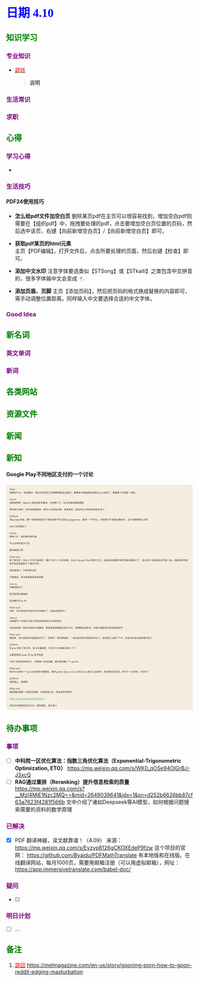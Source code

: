 ## <font color = blue face=楷体 size=6>日期 4.10 </font>

## <font color = green>知识学习 </font>
### <font color = purple>专业知识 </font>
+ <a id = "01-1">  [<font color = red>跳转</font>](#01-2)
   > <font color = o> 说明 </font>
### <font color = purple>生活常识 </font>

### <font color = purple>求职 </font>



## <font color = green>心得 </font>
### <font color = purple>学习心得 </font>
+ 
### <font color = purple>生活技巧 </font>
#### PDF24使用技巧
+ **怎么给pdf文件加空白页**
	删除某页pdf在主页可以很容易找到，增加空白pdf则需要在【组织pdf】中，拖拽要处理的pdf，点击要增加空白页位置的页码，然后选中该页，右键【向前新增空白页】/【向前新增空白页】即可。

+ **获取pdf某页的html元素**	
	主页【PDF编辑】，打开文件后，点击所要处理的页面，然后右键【检查】即可。

+ **添加中文水印**
	注意字体要选类似【STSong】或【STkaiti】之类包含中文拼音的，很多字体输中文会变成 `？`.

+ **添加页眉、页脚**
	主页【添加页码】，然后把页码的格式换成替换的内容即可，需手动调整位置距离。同样输入中文要选择合适的中文字体。
### <font color = purple>Good Idea </font>



## <font color = green>新名词 </font>
### <font color = purple>英文单词 </font>
### <font color = purple>新词 </font>



## <font color = green>各类网站 </font>


## <font color = green>资源文件 </font>


## <font color = green>新闻 </font>


## <font color = green>新知 </font>
#### Google Play不同地区支付的一个讨论
<img src = "../picture/4.10/001.jpg">

## <font color = green>待办事项 </font>
### <font color = purple>事项 </font>
- [ ] **中科院一区优化算法：指数三角优化算法（Exponential-Trigonometric Optimization, ETO）**
	https://mp.weixin.qq.com/s/WK0_qOSe94OlGrBJ-J3xcQ
- [ ] **RAG通过重排（Reranking）提升信息检索的质量**
	https://mp.weixin.qq.com/s?__MzI4MjE1Nzc2MQ==&mid=2649039641&idx=1&sn=d252b6626bb87cf63a7623f4281f566b
	文中介绍了诸如Deepseek等AI模型，如何根据问题搜索需要的资料的数学原理
### <font color = purple>已解决 </font>
- [x] PDF 翻译神器，读文献靠谱！（4.09）
	来源：
	https://mp.weixin.qq.com/s/Eyzyp8126gCKOXEdeP9fzw
	这个项目的官网：
	https://github.com/Byaidu/PDFMathTranslate
	有本地版和在线版。在线翻译网站，每月1000页，需要用邮箱注册（可以用虚拟邮箱），网址：
	https://app.immersivetranslate.com/babel-doc/
### <font color = purple>疑问 </font>
- [ ] 
### <font color = purple>明日计划 </font>
- [ ] ...


## <font color = green>备注 </font>
  1. <a id ="01-2">[<font color = red>跳回</font>](#01-1)
https://melmagazine.com/en-us/story/gooning-porn-how-to-goon-reddit-edging-masturbation
<!--stackedit_data:
eyJoaXN0b3J5IjpbLTIwMjgwNzU4NSwtNTE2NTg4MDkxLDcyMT
U1NDMzMSwtMTg5MTEwNTM3MywxMjQyNzUzNzg2LC05MzI4MjQx
MjQsNzgxMDc2ODMxLC05MzI4MjQxMjQsLTEyNzc3NTQwNDIsNT
AyNDE5OTY0LC03NDM5NjcyOCwtMTM3MjA3NDYzNV19
-->